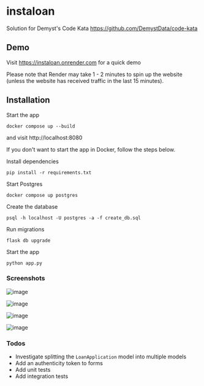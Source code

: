 # instaloan

Solution for Demyst's Code Kata https://github.com/DemystData/code-kata

## Demo

Visit https://instaloan.onrender.com for a quick demo

Please note that Render may take 1 - 2 minutes to spin up the website (unless the website has received traffic in the last 15 minutes).

## Installation

Start the app

```
docker compose up --build
```

and visit http://localhost:8080

If you don't want to start the app in Docker, follow the steps below.

Install dependencies

```
pip install -r requirements.txt
```

Start Postgres

```
docker compose up postgres
```

Create the database

```
psql -h localhost -U postgres -a -f create_db.sql
```

Run migrations

```
flask db upgrade
```

Start the app

```
python app.py
```

### Screenshots

![image](https://github.com/nisanthchunduru/instaloan/assets/1789832/b51b6b09-03eb-4e15-ab8c-ccb349c41217)

![image](https://github.com/nisanthchunduru/instaloan/assets/1789832/d15633b6-b5e2-412b-9cfb-afe74f0b29ce)

![image](https://github.com/nisanthchunduru/instaloan/assets/1789832/0a718fa2-f480-46df-a76f-011756568118)

![image](https://github.com/nisanthchunduru/instaloan/assets/1789832/dfaeb222-2e8f-44f8-8e0f-8fc59d58f9c0)

### Todos

- Investigate splitting the `LoanApplication` model into multiple models
- Add an authenticity token to forms
- Add unit tests
- Add integration tests
